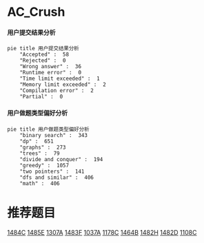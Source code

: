 # AC_Crush

<!-- tabs:start -->



#### **用户提交结果分析**

```mermaid
pie title 用户提交结果分析
    "Accepted" :  58
    "Rejected" :  0
    "Wrong answer" :  36
    "Runtime error" :  0
    "Time limit exceeded" :  1
    "Memory limit exceeded" :  2
    "Compilation error" :  2
    "Partial" :  0
```

#### **用户做题类型偏好分析**

```mermaid
pie title 用户做题类型偏好分析
    "binary search" :  343
    "dp" :  651
    "graphs" :  273
    "trees" :  79
    "divide and conquer" :  194
    "greedy" :  1057
    "two pointers" :  141
    "dfs and similar" :  406
    "math" :  406
```



<!-- tabs:end -->
# 推荐题目
[1484C](https://codeforces.com/contest/1484/problem/C)
[1485E](https://codeforces.com/contest/1485/problem/E)
[1307A](https://codeforces.com/contest/1307/problem/A)
[1483F](https://codeforces.com/contest/1483/problem/F)
[1037A](https://codeforces.com/contest/1037/problem/A)
[1178C](https://codeforces.com/contest/1178/problem/C)
[1464B](https://codeforces.com/contest/1464/problem/B)
[1482H](https://codeforces.com/contest/1482/problem/H)
[1482D](https://codeforces.com/contest/1482/problem/D)
[1108C](https://codeforces.com/contest/1108/problem/C)
